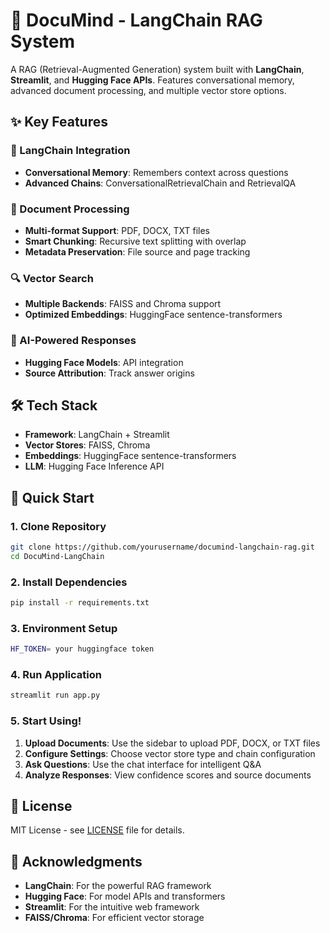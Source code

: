 # 🧠 DocuMind - LangChain RAG System

A RAG (Retrieval-Augmented Generation) system built with **LangChain**, **Streamlit**, and **Hugging Face APIs**. Features conversational memory, advanced document processing, and multiple vector store options.

## ✨ Key Features

### 🔗 LangChain Integration
- **Conversational Memory**: Remembers context across questions
- **Advanced Chains**: ConversationalRetrievalChain and RetrievalQA

### 📄 Document Processing
- **Multi-format Support**: PDF, DOCX, TXT files
- **Smart Chunking**: Recursive text splitting with overlap
- **Metadata Preservation**: File source and page tracking

### 🔍 Vector Search
- **Multiple Backends**: FAISS and Chroma support
- **Optimized Embeddings**: HuggingFace sentence-transformers

### 🤖 AI-Powered Responses
- **Hugging Face Models**: API integration
- **Source Attribution**: Track answer origins

## 🛠️ Tech Stack

- **Framework**: LangChain + Streamlit
- **Vector Stores**: FAISS, Chroma
- **Embeddings**: HuggingFace sentence-transformers
- **LLM**: Hugging Face Inference API

## 🚀 Quick Start

### 1. Clone Repository
```bash
git clone https://github.com/yourusername/documind-langchain-rag.git
cd DocuMind-LangChain
```

### 2. Install Dependencies
```bash
pip install -r requirements.txt
```

### 3. Environment Setup
```bash
HF_TOKEN= your huggingface token
```

### 4. Run Application
```bash
streamlit run app.py
```

### 5. Start Using!
1. **Upload Documents**: Use the sidebar to upload PDF, DOCX, or TXT files
2. **Configure Settings**: Choose vector store type and chain configuration
3. **Ask Questions**: Use the chat interface for intelligent Q&A
4. **Analyze Responses**: View confidence scores and source documents

## 📄 License

MIT License - see [LICENSE](LICENSE) file for details.

## 🙏 Acknowledgments

- **LangChain**: For the powerful RAG framework
- **Hugging Face**: For model APIs and transformers
- **Streamlit**: For the intuitive web framework
- **FAISS/Chroma**: For efficient vector storage
